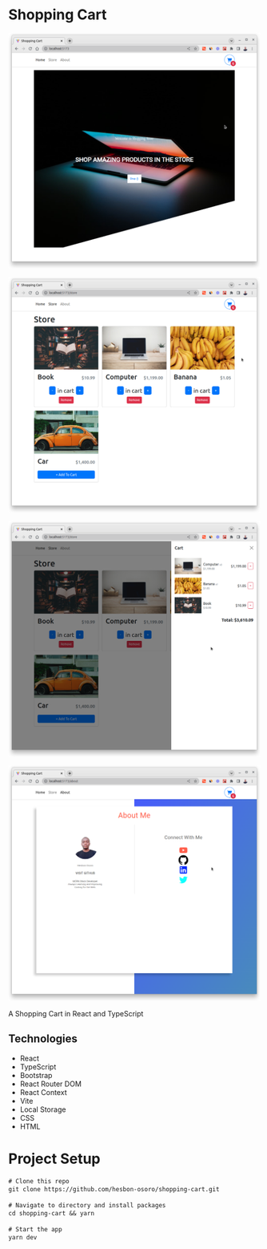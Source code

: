 # Shopping Cart

[![Shopping Cart](assets/shopping-cart.png)](https://reactts-shopping-cart.netlify.app/)

[![Store](assets/shopping-cart-store.png)](https://reactts-shopping-cart.netlify.app/)

[![Cart](assets/shopping-cart-cart.png)](https://reactts-shopping-cart.netlify.app/)

[![About](assets/shopping-cart-about.png)](https://reactts-shopping-cart.netlify.app/)

A Shopping Cart in React and TypeScript

## Technologies

- React
- TypeScript
- Bootstrap
- React Router DOM
- React Context
- Vite
- Local Storage
- CSS
- HTML

# Project Setup

```code 
# Clone this repo
git clone https://github.com/hesbon-osoro/shopping-cart.git

# Navigate to directory and install packages
cd shopping-cart && yarn

# Start the app
yarn dev
```